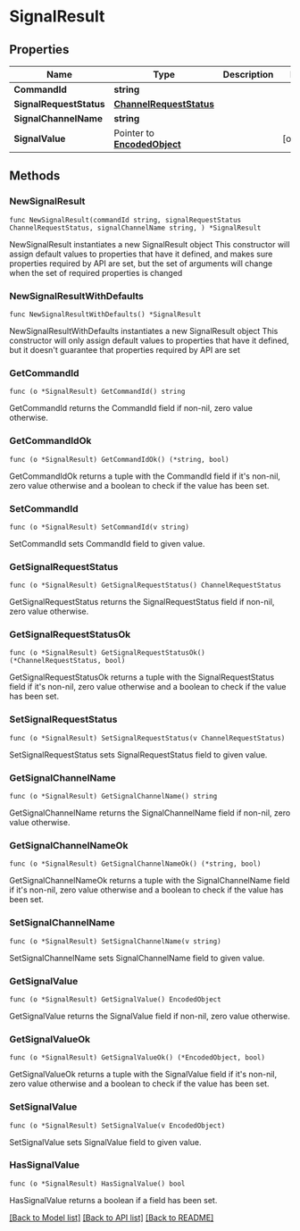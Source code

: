 # SignalResult

## Properties

Name | Type | Description | Notes
------------ | ------------- | ------------- | -------------
**CommandId** | **string** |  | 
**SignalRequestStatus** | [**ChannelRequestStatus**](ChannelRequestStatus.md) |  | 
**SignalChannelName** | **string** |  | 
**SignalValue** | Pointer to [**EncodedObject**](EncodedObject.md) |  | [optional] 

## Methods

### NewSignalResult

`func NewSignalResult(commandId string, signalRequestStatus ChannelRequestStatus, signalChannelName string, ) *SignalResult`

NewSignalResult instantiates a new SignalResult object
This constructor will assign default values to properties that have it defined,
and makes sure properties required by API are set, but the set of arguments
will change when the set of required properties is changed

### NewSignalResultWithDefaults

`func NewSignalResultWithDefaults() *SignalResult`

NewSignalResultWithDefaults instantiates a new SignalResult object
This constructor will only assign default values to properties that have it defined,
but it doesn't guarantee that properties required by API are set

### GetCommandId

`func (o *SignalResult) GetCommandId() string`

GetCommandId returns the CommandId field if non-nil, zero value otherwise.

### GetCommandIdOk

`func (o *SignalResult) GetCommandIdOk() (*string, bool)`

GetCommandIdOk returns a tuple with the CommandId field if it's non-nil, zero value otherwise
and a boolean to check if the value has been set.

### SetCommandId

`func (o *SignalResult) SetCommandId(v string)`

SetCommandId sets CommandId field to given value.


### GetSignalRequestStatus

`func (o *SignalResult) GetSignalRequestStatus() ChannelRequestStatus`

GetSignalRequestStatus returns the SignalRequestStatus field if non-nil, zero value otherwise.

### GetSignalRequestStatusOk

`func (o *SignalResult) GetSignalRequestStatusOk() (*ChannelRequestStatus, bool)`

GetSignalRequestStatusOk returns a tuple with the SignalRequestStatus field if it's non-nil, zero value otherwise
and a boolean to check if the value has been set.

### SetSignalRequestStatus

`func (o *SignalResult) SetSignalRequestStatus(v ChannelRequestStatus)`

SetSignalRequestStatus sets SignalRequestStatus field to given value.


### GetSignalChannelName

`func (o *SignalResult) GetSignalChannelName() string`

GetSignalChannelName returns the SignalChannelName field if non-nil, zero value otherwise.

### GetSignalChannelNameOk

`func (o *SignalResult) GetSignalChannelNameOk() (*string, bool)`

GetSignalChannelNameOk returns a tuple with the SignalChannelName field if it's non-nil, zero value otherwise
and a boolean to check if the value has been set.

### SetSignalChannelName

`func (o *SignalResult) SetSignalChannelName(v string)`

SetSignalChannelName sets SignalChannelName field to given value.


### GetSignalValue

`func (o *SignalResult) GetSignalValue() EncodedObject`

GetSignalValue returns the SignalValue field if non-nil, zero value otherwise.

### GetSignalValueOk

`func (o *SignalResult) GetSignalValueOk() (*EncodedObject, bool)`

GetSignalValueOk returns a tuple with the SignalValue field if it's non-nil, zero value otherwise
and a boolean to check if the value has been set.

### SetSignalValue

`func (o *SignalResult) SetSignalValue(v EncodedObject)`

SetSignalValue sets SignalValue field to given value.

### HasSignalValue

`func (o *SignalResult) HasSignalValue() bool`

HasSignalValue returns a boolean if a field has been set.


[[Back to Model list]](../README.md#documentation-for-models) [[Back to API list]](../README.md#documentation-for-api-endpoints) [[Back to README]](../README.md)


